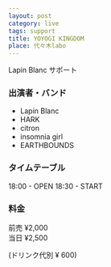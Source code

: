 ```yaml
---
layout: post
category: live
tags: support
title: YOYOGI KINGDOM
place: 代々木labo
---
```


Lapin Blanc サポート

### 出演者・バンド

* Lapin Blanc
* HARK
* citron
* insomnia girl
* EARTHBOUNDS

### タイムテーブル

18:00 - OPEN
18:30 - START

### 料金

前売 &yen;2,000  
当日 &yen;2,500

(ドリンク代別 &yen; 600)